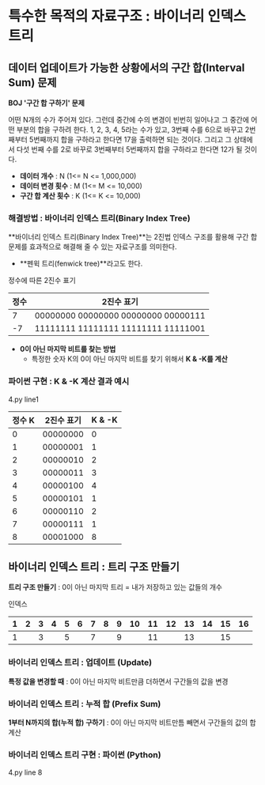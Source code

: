 # 특수한 목적의 자료구조 : 바이너리 인덱스 트리



## 데이터 업데이트가 가능한 상황에서의 구간 합(Interval Sum) 문제

**BOJ '구간 합 구하기' 문제**

어떤 N개의 수가 주어져 있다. 그런데 중간에 수의 변경이 빈번히 일어나고 그 중간에 어떤 부분의 합을 구하려 한다. 1, 2, 3, 4, 5라는 수가 있고, 3번째 수를 6으로 바꾸고 2번째부터 5번째까지 합을 구하라고 한다면 17을 출력하면 되는 것이다. 그리고 그 상태에서 다섯 번째 수를 2로 바꾸로 3번째부터 5번째까지 합을 구하라고 한다면 12가 될 것이다.

- **데이터 개수** : N (1<= N <= 1,000,000)
- **데이터 변경 횟수** : M (1<= M <= 10,000)
- **구간 합 계산 횟수** : K (1<= K <= 10,000)



### 해결방법 : 바이너리 인덱스 트리(Binary Index Tree)

**바이너리 인덱스 트리(Binary Index Tree)**는 2진법 인덱스 구조를 활용해 구간 합 문제를 효과적으로 해결해 줄 수 있는 자료구조를 의미한다.

- **펜윅 트리(fenwick tree)**라고도 한다.

정수에 따른 2진수 표기

| 정수 | 2진수 표기                          |
| ---- | ----------------------------------- |
| 7    | 00000000 00000000 00000000 00000111 |
| -7   | 11111111 11111111 11111111 11111001 |

- **0이 아닌 마지막 비트를 찾는 방법**
  - 특정한 숫자 K의 0이 아닌 마지막 비트를 찾기 위해서 **K & -K를 계산**



### 파이썬 구현 : K & -K 계산 결과 예시

4.py line1

| 정수 K | 2진수 표기 | K & -K |
| ------ | ---------- | ------ |
| 0      | 00000000   | 0      |
| 1      | 00000001   | 1      |
| 2      | 00000010   | 2      |
| 3      | 00000011   | 3      |
| 4      | 00000100   | 4      |
| 5      | 00000101   | 1      |
| 6      | 00000110   | 2      |
| 7      | 00000111   | 1      |
| 8      | 00001000   | 8      |



## 바이너리 인덱스 트리 : 트리 구조 만들기

**트리 구조 만들기** : 0이 아닌 마지막 트리 = 내가 저장하고 있는 값들의 개수

인덱스

| 1    | 2    | 3    | 4    | 5    | 6    | 7    | 8    | 9    | 10   | 11   | 12   | 13   | 14   | 15   | 16   |
| ---- | ---- | ---- | ---- | ---- | ---- | ---- | ---- | ---- | ---- | ---- | ---- | ---- | ---- | ---- | ---- |
| 1    |      | 3    |      | 5    |      | 7    |      | 9    |      | 11   |      | 13   |      | 15   |      |



### 바이너리 인덱스 트리 : 업데이트 (Update)

**특정 값을 변경할 때** : 0이 아닌 마지막 비트만큼 더하면서 구간들의 값을 변경 



### 바이너리 인덱스 트리 : 누적 합 (Prefix Sum)

**1부터 N까지의 합(누적 합) 구하기** : 0이 아닌 마지막 비트만틈 빼면서 구간들의 값의 합 계산



### 바이너리 인덱스 트리 구현 : 파이썬 (Python)

4.py line 8